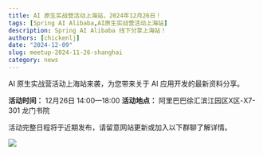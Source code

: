 ```yaml
---
title: AI 原生实战营活动上海站，2024年12月26日！
tags: [Spring AI Alibaba,AI原生实战营活动上海站]
description: Spring AI Alibaba 线下分享上海站！
authors: [chickenlj]
date: "2024-12-09"
slug: meetup-2024-11-26-shanghai
category: news
---
```


AI 原生实战营活动上海站来袭，为您带来关于 AI 应用开发的最新资料分享。

**活动时间：** 12月26日 14:00—18:00
**活动地点：** 阿里巴巴徐汇滨江园区X区-X7-301 龙门书院

活动完整日程将于近期发布，请留意网站更新或加入以下群聊了解详情。

<img src="/img/dingtalk-group.png" style="max-width:400px; height:auto;" />
